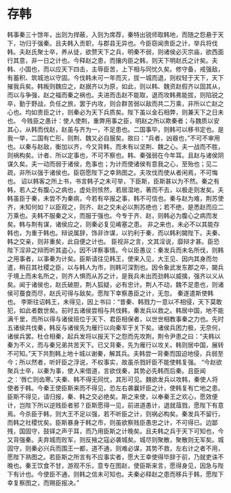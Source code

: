 # 存韩
韩事秦三十馀年，出则为捍蔽，入则为席荐，秦特出锐师取韩地，而随之怨悬于天下，功归于强秦。且夫韩入贡职，与郡县无异也。今臣窃闻贵臣之计，举兵将伐韩。夫赵氏聚士卒，养从徒，欲赘天下之兵，明秦不弱，则诸侯必灭宗庙，欲西面行其意，非一日之计也。今释赵之患，而攘内臣之韩，则天下明赵氏之计矣。夫韩、小国也，而以应天下四击，主辱臣苦，上下相与同忧久矣。修守备，戒强敌，有蓄积、筑城池以守固。今伐韩未可一年而灭，拔一城而退，则权轻于天下，天下摧我兵矣。韩叛则魏应之，赵据齐以为原，如此，则以韩、魏资赵假齐以固其从，而以与争强，赵之福而秦之祸也。夫进而击赵不能取，退而攻韩弗能拔，则陷锐之卒，勤于野战，负任之旅，罢于内攻，则合群苦弱以敌而共二万乘，非所以亡赵之心也。均如贵臣之计，则秦必为天下兵质矣。陛下虽以金石相弊，则兼天下之日未也。
今贱臣之愚计：使人使荆，重弊用事之臣，明赵之所以欺秦者；与魏质以安其心，从韩而伐赵，赵虽与齐为一，不足患也。二国事毕，则韩可以移书定也。是我一举，二国有亡形，则荆、魏又必自服矣。故曰：“兵者，凶器也，”不可不审用也。以秦与赵敌，衡加以齐，今又背韩，而未有以坚荆、魏之心。夫一战而不胜，则祸构矣。计者、所以定事也，不可不察也。韩、秦强弱在今年耳。且赵与诸侯阴谋久矣。夫一动而弱于诸侯，危事也；为计而使诸侯有意我之心，至殆也；见二疏，非所以强于诸侯也。臣窃愿陛下之幸熟图之。夫攻伐而使从者闲焉，不可悔也。
诏以韩客之所上书，书言韩子之未可举，下臣斯，臣斯甚以为不然。秦之有韩，若人之有腹心之病也，虚处则㤥然，若居湿地，著而不去，以极走则发矣。夫韩虽臣于秦，未尝不为秦病，今若有卒报之事，韩不可信也。秦与赵为难，荆苏使齐，未知何如？以臣观之，则齐、赵之交未必以荆苏绝也；若不绝，是悉赵而应二万乘也。夫韩不服秦之义，而服于强也。今专于齐、赵，则韩必为腹心之病而发矣。韩与荆有谋，诸侯应之，则秦必复见崤塞之患。
非之来也，未必不以其能存韩也，为重于韩也。辩说属辞，饰非诈谋，以钓利于秦，而以韩利闚陛下。夫秦、韩之交亲，则非重矣，此自便之计也。
臣视非之言，文其淫说，靡辩才甚。臣恐陛下淫非之辩而听其盗心，因不详察事情。今以臣愚议：秦发兵而未名所伐，则韩之用事者，以事秦为计矣。臣斯请往见韩王，使来入见，大王见、因内其身而勿遣，稍召其社稷之臣，以与韩人为市，则韩可深割也。因令象武发东郡之卒，闚兵于境上而未名所之，则齐人惧而从苏之计，是我兵未出而劲韩以威擒，强齐以义从矣。闻于诸侯也，赵氏破胆，荆人狐疑，必有忠计。荆人不动，魏不足患也，则诸侯可蚕食而尽，赵氏可得与敌矣。愿陛下幸察愚臣之计，无忽。
秦遂遣斯使韩也。
李斯往诏韩王，未得见，因上书曰：“昔秦、韩戮力一意以不相侵，天下莫敢犯，如此者数世矣。前时五诸侯尝相与共伐韩，秦发兵以救之。韩居中国，地不能满千里，而所以得与诸侯班位于天下、君臣相保者，以世世相教事秦之力也。先时五诸侯共伐秦，韩反与诸侯先为雁行以向秦军于关下矣。诸侯兵困力极，无奈何，诸侯兵罢。杜仓相秦，起兵发将以报天下之怨而先攻荆，荆令尹患之曰：“夫韩以秦为不义，而与秦兄弟共苦天下。已又背秦，先为雁行以攻关。韩则居中国，展转不可知。”天下共割韩上地十城以谢秦，解其兵。夫韩尝一背秦而国迫地侵，兵弱至今；所以然者，听奸臣之浮说，不权事实，故虽杀戮奸臣不能使韩复强。
“今赵欲聚兵士卒，以秦为事，使人来借道，言欲伐秦，其势必先韩而后秦。且臣闻之：‘唇亡则齿寒。’夫秦、韩不得无同忧，其形可见。魏欲发兵以攻韩，秦使人将使者于韩。今秦王使臣斯来而不得见，恐左右袭曩奸臣之计，使韩复有亡地之患。臣斯不得见，请归报，秦、韩之交必绝矣。斯之来使，以奉秦王之欢心，愿效便计，岂陛下所以逆贱臣者邪？臣斯愿得一见，前进道愚计，退就葅戮，愿陛下有意焉。今杀臣于韩，则大王不足以强，若不听臣之计，则祸必构矣。秦发兵不留行，而韩之社稷忧矣。臣斯暴身于韩之市，则虽欲察贱臣愚忠之计，不可得已。边鄙残，国固守，鼓铎之声于耳，而乃用臣斯之计晚矣。且夫韩之兵于天下可知也，今又背强秦。夫弃城而败军，则反掖之寇必袭城矣。城尽则聚散，聚散则无军矣。城固守，则秦必兴兵而围王一都，道不通，则难必谋，其势不救，左右计之者不用，愿陛下熟图之。若臣斯之所言有不应事实者，愿大王幸使得毕辞于前，乃就吏诛不晚也。秦王饮食不甘，游观不乐，意专在图赵，使臣斯来言，愿得身见，因急与陛下有计也。今使臣不通，则韩之信未可知也。夫秦必释赵之患而移兵于韩，愿陛下幸复察图之，而赐臣报决。”
